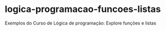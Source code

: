 # logica-programacao-funcoes-listas
Exemplos do Curso de Lógica de programação: Explore funções e listas
